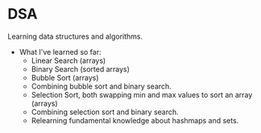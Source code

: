 # DSA
 Learning data structures and algorithms. 
 - What I've learned so far:
    - Linear Search (arrays)
    - Binary Search (sorted arrays)
    - Bubble Sort (arrays)
    - Combining bubble sort and binary search.
    - Selection Sort, both swapping min and max values to sort an array (arrays)
    - Combining selection sort and binary search.
    - Relearning fundamental knowledge about hashmaps and sets.

